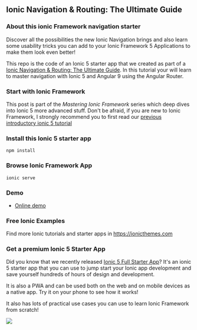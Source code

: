## Ionic Navigation & Routing: The Ultimate Guide

### About this ionic Framework navigation starter
Discover all the possibilities the new Ionic Navigation brings and also learn some usability tricks you can add to your Ionic Framework 5 Applications to make them look even better!

This repo is the code of an Ionic 5 starter app that we created as part of a [Ionic Navigation & Routing: The Ultimate Guide](https://ionicthemes.com/tutorials/about/ionic-navigation-and-routing-ultimate-guide). In this tutorial your will learn to master navigation with Ionic 5 and Angular 9 using the Angular Router.

### Start with Ionic Framework
This post is part of the *Mastering Ionic Framework* series which deep dives into Ionic 5 more advanced stuff. Don't be afraid, if you are new to Ionic Framework, I strongly recommend you to first read our [previous introductory ionic 5 tutorial](https://ionicthemes.com/tutorials/about/ionic5-tutorial-migration-and-starter)

### Install this Ionic 5 starter app
```
npm install
```

### Browse Ionic Framework App
```
ionic serve
```

### Demo
- [Online demo](https://ionic-4-navigation.firebaseapp.com/home)

### Free Ionic Examples
Find more Ionic tutorials and starter apps in https://ionicthemes.com

### Get a premium Ionic 5 Starter App
Did you know that we recently released [Ionic 5 Full Starter App](https://ionicthemes.com/product/ionic5-full-starter-app-pro-version)? It's an ionic 5 starter app that you can use to jump start your Ionic app development and save yourself hundreds of hours of design and development.

It is also a PWA and can be used both on the web and on mobile devices as a native app. Try it on your phone to see how it works!

It also has lots of practical use cases you can use to learn Ionic Framework from scratch!

<img src="https://ionicthemes.s3-us-west-2.amazonaws.com/cover_images/redesign/ionic5-full-starter-app-pro.jpg"/>
